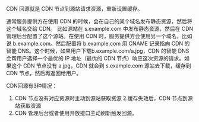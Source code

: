 CDN 回源就是 CDN 节点到源站请求资源，重新设置缓存。


通常服务提供方在使用 CDN 的时候，会在自己的某个域名发布静态资源，然后将这个域名交给 CDN。
比如源站在 s.example.com 中发布静态资源，然后在 CDN 管理后台配置了这个源站。在使用 CDN 时，服务提供方会使用另一个域名，比如说 b.example.com。然后配置将 b.example.com 用 CNAME 记录指向 CDN 的智能 DNS。这个时候，如果用户下载b.example.com/a.jpg，CDN 的智能 DNS 会帮用户选择一个最优的 IP 地址（最优的 CDN 节点）响应这次资源的请求。如果这个 CDN 节点没有 a.jpg，CDN 就会到 s.example.com 源站去下载，缓存到 CDN 节点，然后再返回给用户。

CDN回源有3种情况：
1. CDN 节点没有对应资源时主动到源站获取资源
2.缓存失效后，CDN 节点到源站获取资源
3. CDN 管理后台或者使用开放接口主动刷新触发回源。